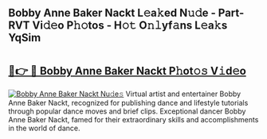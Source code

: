 ## Bobby Anne Baker Nackt L𝚎a𝚔ed N𝚞𝚍e - Part-RVT Vi𝚍𝚎o P𝚑𝚘tos - H𝚘𝚝 O𝚗𝚕yf𝚊ns L𝚎a𝚔s YqSim

# <h2><a href="http://kf1exwf.oniu.top/?m=Bobby+Anne+Baker+Nackt">🔗👉 🔴 Bobby Anne Baker Nackt P𝚑ot𝚘𝚜 V𝚒d𝚎o</a></h2>

[![Bobby Anne Baker Nackt Nu𝚍e𝚜](https://i.imgur.com/0qMVB7G.gif)](http://kf1exwf.oniu.top/?m=Bobby+Anne+Baker+Nackt)
Virtual artist and entertainer Bobby Anne Baker Nackt, recognized for publishing dance and lifestyle tutorials through popular dance moves and brief clips. Exceptional dancer Bobby Anne Baker Nackt, famed for their extraordinary skills and accomplishments in the world of dance.  
